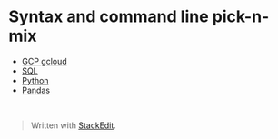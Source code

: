 # Syntax and command line pick-n-mix

* [GCP gcloud](#gcloud)
* [SQL](#SQL)
* [Python](#python)
* [Pandas](#pandas)
<br>


> Written with [StackEdit](https://stackedit.io/).
